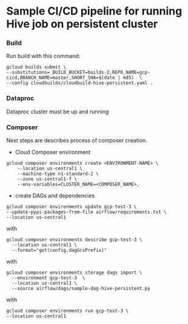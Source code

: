 # Sample CI/CD pipeline for running Hive job on persistent cluster

### Build

Run build with this command:

```
gcloud builds submit \
--substitutions=_BUILD_BUCKET=builds-2,REPO_NAME=gcp-cicd,BRANCH_NAME=master,SHORT_SHA=$(date | md5)  \
--config cloudbuilds/cloudbuild-hive-persistent.yaml .
```

### Dataproc
Dataproc cluster must be up and running

### Composer

Next steps are describes process of composer creation.


- Cloud Composer environment
```
gcloud composer environments create <ENVIRONMENT-NAME> \
    --location us-central1 \
    --machine-type n1-standard-2 \
    --zone us-central1-f \
    --env-variables=CLUSTER_NAME=<COMPOSER_NAME>,

```

- create DAGs and dependencies

```
gcloud composer environments update gcp-test-3 \
--update-pypi-packages-from-file airflow/requirements.txt \
--location us-central1
```

with

```
gcloud composer environments describe gcp-test-3 \
  --location us-central1 \
  --format="get(config.dagGcsPrefix)"
```

with

```
gcloud composer environments storage dags import \
  --environment gcp-test-3  \
  --location us-central1 \
  --source airflow/dags/sample-dag-hive-persistent.py
```

with

```
gcloud composer environments run gcp-test-3 \
--location us-central1 
```